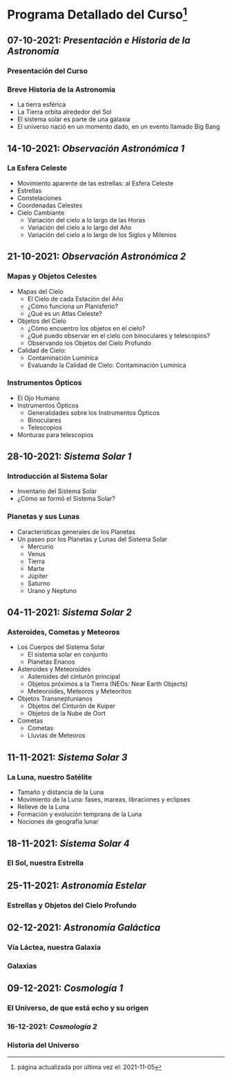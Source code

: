 # Programa Detallado del Curso[^1]

## 07-10-2021: _Presentación e Historia de la Astronomía_
### Presentación del Curso
### Breve Historia de la Astronomía
* La tierra esférica
* La Tierra orbita alrededor del Sol
* El sistema solar es parte de una galaxia
* El universo nació en un momento dado, en un evento llamado Big Bang

## 14-10-2021: _Observación Astronómica 1_
### La Esfera Celeste
* Movimiento aparente de las estrellas: al Esfera Celeste
* Estrellas
* Constelaciones
* Coordenadas Celestes
* Cielo Cambiante
  * Variación del cielo a lo largo de las Horas
  * Variación del cielo a lo largo del Año
  * Variación del cielo a lo largo de los Siglos y Milenios

## 21-10-2021: _Observación Astronómica 2_
### Mapas y Objetos Celestes
* Mapas del Cielo
  * El Cielo de cada Estación del Año
  * ¿Cómo funciona un Planisferio?
  * ¿Qué es un Atlas Celeste?
* Objetos del Cielo
  * ¿Cómo encuentro los objetos en el cielo?
  * ¿Qué puedo observar en el cielo con binoculares y telescopios?
  * Observando los Objetos del Cielo Profundo
* Calidad de Cielo:
  * Contaminación Lumínica
  * Evaluando la Calidad de Cielo: Contaminación Lumínica
### Instrumentos Ópticos
* El Ojo Humano
* Instrumentos Ópticos
  * Generalidades sobre los Instrumentos Ópticos
  * Binoculares
  * Telescopios
* Monturas para telescopios

## 28-10-2021: _Sistema Solar 1_
### Introducción al Sistema Solar
* Inventario del Sistema Solar
* ¿Cómo se formó el Sistema Solar?
### Planetas y sus Lunas
* Características generales de los Planetas
* Un paseo por los Planetas y Lunas del Sistema Solar
  * Mercurio
  * Venus
  * Tierra
  * Marte
  * Júpiter
  * Saturno
  * Urano y Neptuno

## 04-11-2021: _Sistema Solar 2_
### Asteroides, Cometas y Meteoros
* Los Cuerpos del Sistema Solar
  * El sistema solar en conjunto
  * Planetas Enanos
* Asteroides y Meteoroides
  * Asteroides del cinturón principal
  * Objetos próximos a la Tierra (NEOs: Near Earth Objects)
  * Meteoroides, Meteoros y Meteoritos
* Objetos Transneptunianos
  * Objetos del Cinturón de Kuiper
  * Objetos de la Nube de Oort
* Cometas
  * Cometas
  * Lluvias de Meteoros

## 11-11-2021: _Sistema Solar 3_
### La Luna, nuestro Satélite
* Tamaño y distancia de la Luna
* Movimiento de la Luna: fases, mareas, libraciones y eclipses
* Relieve de la Luna
* Formación y evolución temprana de la Luna
* Nociones de geografía lunar

## 18-11-2021: _Sistema Solar 4_
### El Sol, nuestra Estrella

## 25-11-2021: _Astronomía Estelar_
### Estrellas y Objetos del Cielo Profundo

## 02-12-2021: _Astronomía Galáctica_
### Vía Láctea, nuestra Galaxia
### Galaxias

## 09-12-2021: _Cosmología 1_
### El Universo, de que está echo y su origen

### 16-12-2021: _Cosmología 2_
### Historia del Universo

[^1]: página actualizada por última vez el: 2021-11-05
